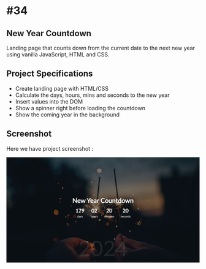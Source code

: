 # #34

## New Year Countdown
Landing page that counts down from the current date to the next new year using vanilla JavaScript, HTML and CSS.

## Project Specifications
- Create landing page with HTML/CSS
- Calculate the days, hours, mins and seconds to the new year
- Insert values into the DOM
- Show a spinner right before loading the countdown
- Show the coming year in the background

## Screenshot
Here we have project screenshot :

![screenshot](screenshot.jpeg)